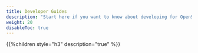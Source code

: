 ```yaml
---
title: Developer Guides
description: "Start here if you want to know about developing for OpenSDS."
weight: 20
disableToc: true
---
```


{{%children style="h3" description="true" %}}  